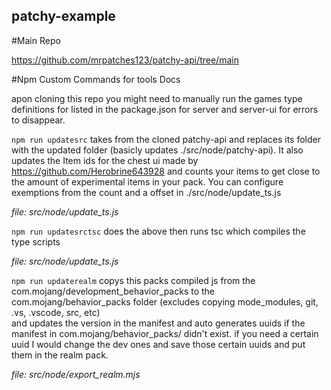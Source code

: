 ## patchy-example

#Main Repo

https://github.com/mrpatches123/patchy-api/tree/main

#Npm Custom Commands for tools Docs

apon cloning this repo you might need to manually run the games type definitions for listed in the package.json for server and server-ui for errors to disappear.

```npm run updatesrc```
takes from the cloned patchy-api and replaces its folder with the updated folder (basicly updates ./src/node/patchy-api). It also updates the Item ids for the chest ui made by https://github.com/Herobrine643928 
and counts your items to get close to the amount of experimental items in your pack. You can configure exemptions from the count and a offset in ./src/node/update_ts.js

_file: src/node/update_ts.js_

```npm run updatesrctsc```
does the above then runs tsc which compiles the type scripts

_file: src/node/update_ts.js_
 
```npm run updaterealm```
copys this packs compiled js from the com.mojang/development_behavior_packs to the com.mojang/behavior_packs folder (excludes copying mode_modules, git, .vs, .vscode, src,  etc)  
and updates the version in the manifest and auto generates uuids if the manifest in com.mojang/behavior_packs/<pack> didn't exist. 
if you need a certain uuid I would change the dev ones and save those certain uuids and put them in the realm pack.

_file: src/node/export_realm.mjs_


